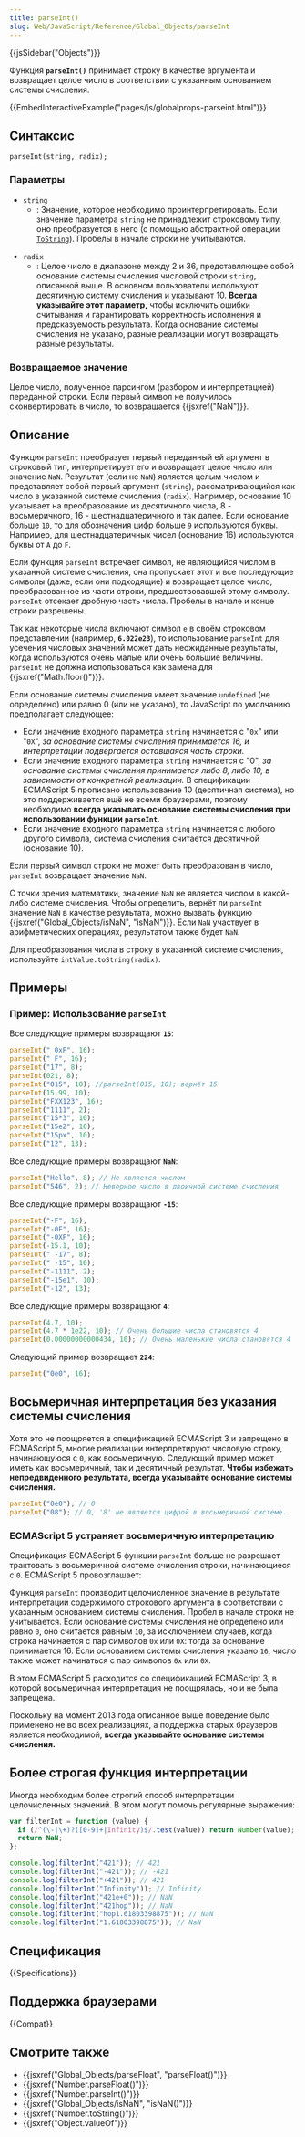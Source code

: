 ```yaml
---
title: parseInt()
slug: Web/JavaScript/Reference/Global_Objects/parseInt
---
```


{{jsSidebar("Objects")}}

Функция **`parseInt()`** принимает строку в качестве аргумента и возвращает целое число в соответствии с указанным основанием системы счисления.

{{EmbedInteractiveExample("pages/js/globalprops-parseint.html")}}

## Синтаксис

```
parseInt(string, radix);
```

### Параметры

- `string`
  - : Значение, которое необходимо проинтерпретировать. Если значение параметра `string` не принадлежит строковому типу, оно преобразуется в него (с помощью абстрактной операции [`ToString`](http://www.ecma-international.org/ecma-262/6.0/#sec-tostring)). Пробелы в начале строки не учитываются.

<!---->

- `radix`
  - : Целое число в диапазоне между 2 и 36, представляющее собой основание системы счисления числовой строки `string`, описанной выше. В основном пользователи используют десятичную систему счисления и указывают 10. **Всегда указывайте этот параметр,** чтобы исключить ошибки считывания и гарантировать корректность исполнения и предсказуемость результата. Когда основание системы счисления не указано, разные реализации могут возвращать разные результаты.

### Возвращаемое значение

Целое число, полученное парсингом (разбором и интерпретацией) переданной строки. Если первый символ не получилось сконвертировать в число, то возвращается {{jsxref("NaN")}}.

## Описание

Функция `parseInt` преобразует первый переданный ей аргумент в строковый тип, интерпретирует его и возвращает целое число или значение `NaN`. Результат (если не `NaN`) является целым числом и представляет собой первый аргумент (`string`), рассматривающийся как число в указанной системе счисления (`radix`). Например, основание 10 указывает на преобразование из десятичного числа, 8 - восьмеричного, 16 - шестнадцатеричного и так далее. Если основание больше `10`, то для обозначения цифр больше `9` используются буквы. Например, для шестнадцатеричных чисел (основание 16) используются буквы от `A` до `F`.

Если функция `parseInt` встречает символ, не являющийся числом в указанной системе счисления, она пропускает этот и все последующие символы (даже, если они подходящие) и возвращает целое число, преобразованное из части строки, предшествовавшей этому символу. `parseInt` отсекает дробную часть числа. Пробелы в начале и конце строки разрешены.

Так как некоторые числа включают символ `e` в своём строковом представлении (например, **`6.022e23`**), то использование `parseInt` для усечения числовых значений может дать неожиданные результаты, когда используются очень малые или очень большие величины. `parseInt` не должна использоваться как замена для {{jsxref("Math.floor()")}}.

Если основание системы счисления имеет значение `undefined` (не определено) или равно 0 (или не указано), то JavaScript по умолчанию предполагает следующее:

- Если значение входного параметра `string` начинается с "`0x`" или "`0X`", _за основание системы счисления принимается 16, и интерпретации подвергается оставшаяся часть строки._
- Если значение входного параметра `string` начинается с "0", _за основание системы счисления принимается либо 8, либо 10, в зависимости от конкретной реализации._ В спецификации ECMAScript 5 прописано использование 10 (десятичная система), но это поддерживается ещё не всеми браузерами, поэтому необходимо **всегда указывать основание системы счисления при использовании функции** **`parseInt`**.
- Если значение входного параметра `string` начинается с любого другого символа, система счисления считается десятичной (основание 10).

Если первый символ строки не может быть преобразован в число, `parseInt` возвращает значение `NaN`.

С точки зрения математики, значение `NaN` не является числом в какой-либо системе счисления. Чтобы определить, вернёт ли `parseInt` значение `NaN` в качестве результата, можно вызвать функцию {{jsxref("Global_Objects/isNaN", "isNaN")}}. Если `NaN` участвует в арифметических операциях, результатом также будет `NaN`.

Для преобразования числа в строку в указанной системе счисления, используйте `intValue.toString(radix)`.

## Примеры

### Пример: Использование `parseInt`

Все следующие примеры возвращают **`15`**:

```js
parseInt(" 0xF", 16);
parseInt(" F", 16);
parseInt("17", 8);
parseInt(021, 8);
parseInt("015", 10); //parseInt(015, 10); вернёт 15
parseInt(15.99, 10);
parseInt("FXX123", 16);
parseInt("1111", 2);
parseInt("15*3", 10);
parseInt("15e2", 10);
parseInt("15px", 10);
parseInt("12", 13);
```

Все следующие примеры возвращают **`NaN`**:

```js
parseInt("Hello", 8); // Не является числом
parseInt("546", 2); // Неверное число в двоичной системе счисления
```

Все следующие примеры возвращают **`-15`**:

```js
parseInt("-F", 16);
parseInt("-0F", 16);
parseInt("-0XF", 16);
parseInt(-15.1, 10);
parseInt(" -17", 8);
parseInt(" -15", 10);
parseInt("-1111", 2);
parseInt("-15e1", 10);
parseInt("-12", 13);
```

Все следующие примеры возвращают **`4`**:

```js
parseInt(4.7, 10);
parseInt(4.7 * 1e22, 10); // Очень большие числа становятся 4
parseInt(0.00000000000434, 10); // Очень маленькие числа становятся 4
```

Следующий пример возвращает **`224`**:

```js
parseInt("0e0", 16);
```

## Восьмеричная интерпретация без указания системы счисления

Хотя это не поощряется в спецификацией ECMAScript 3 и запрещено в ECMAScript 5, многие реализации интерпретируют числовую строку, начинающуюся с `0`, как восьмеричную. Следующий пример может иметь как восьмеричный, так и десятичный результат. **Чтобы избежать непредвиденного результата, всегда указывайте основание системы счисления.**

```js
parseInt("0e0"); // 0
parseInt("08"); // 0, '8' не является цифрой в восьмеричной системе.
```

### ECMAScript 5 устраняет восьмеричную интерпретацию

Спецификация ECMAScript 5 функции `parseInt` больше не разрешает трактовать в восьмеричной системе счисления строки, начинающиеся с `0`. ECMAScript 5 провозглашает:

Функция `parseInt` производит целочисленное значение в результате интерпретации содержимого строкового аргумента в соответствии с указанным основанием системы счисления. Пробел в начале строки не учитывается. Если основание системы счисления не определено или равно `0`, оно считается равным `10`, за исключением случаев, когда строка начинается с пар символов `0x` или `0X`: тогда за основание принимается 16. Если основанием системы счисления указано `16`, число также может начинаться с пар символов `0x` или `0X`.

В этом ECMAScript 5 расходится со спецификацией ECMAScript 3, в которой восьмеричная интерпретация не поощрялась, но и не была запрещена.

Поскольку на момент 2013 года описанное выше поведение было применено не во всех реализациях, а поддержка старых браузеров является необходимой, **всегда указывайте основание системы счисления.**

## Более строгая функция интерпретации

Иногда необходим более строгий способ интерпретации целочисленных значений. В этом могут помочь регулярные выражения:

```js
var filterInt = function (value) {
  if (/^(\-|\+)?([0-9]+|Infinity)$/.test(value)) return Number(value);
  return NaN;
};

console.log(filterInt("421")); // 421
console.log(filterInt("-421")); // -421
console.log(filterInt("+421")); // 421
console.log(filterInt("Infinity")); // Infinity
console.log(filterInt("421e+0")); // NaN
console.log(filterInt("421hop")); // NaN
console.log(filterInt("hop1.61803398875")); // NaN
console.log(filterInt("1.61803398875")); // NaN
```

## Спецификация

{{Specifications}}

## Поддержка браузерами

{{Compat}}

## Смотрите также

- {{jsxref("Global_Objects/parseFloat", "parseFloat()")}}
- {{jsxref("Number.parseFloat()")}}
- {{jsxref("Number.parseInt()")}}
- {{jsxref("Global_Objects/isNaN", "isNaN()")}}
- {{jsxref("Number.toString()")}}
- {{jsxref("Object.valueOf")}}
